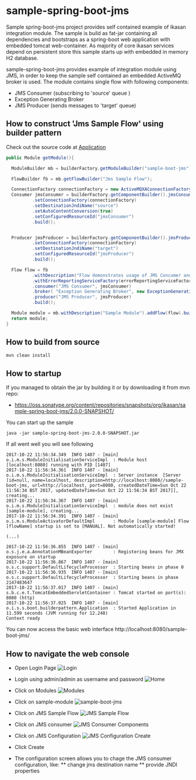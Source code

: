 # sample-spring-boot-jms

Sample spring-boot-jms project provides self contained example of Ikasan integration module. 
The sample is build as fat-jar containing all dependencies and bootstraps as a spring-boot web application with embedded tomcat web-container. 
As majority of core ikasan services depend on persistent store this sample starts up with embedded in memory H2 database.

sample-spring-boot-jms provides example of integration module using JMS, in order to keep the sample self contained an embedded ActiveMQ broker is used. The module contains single flow with following components:
* JMS Consumer (subscribing to 'source' queue )
* Exception Generating Broker 
* JMS Producer (sends messages to 'target' queue)


## How to construct 'Jms Sample Flow' using builder pattern
Check out the source code at [Application](src/main/java/org/ikasan/sample/spring/boot/builderpattern/Application.java)
```java
public Module getModule(){

  ModuleBuilder mb = builderFactory.getModuleBuilder("sample-boot-jms");

  FlowBuilder fb = mb.getFlowBuilder("Jms Sample Flow");

  ConnectionFactory connectionFactory = new ActiveMQXAConnectionFactory(brokerUrl);
  Consumer jmsConsumer = builderFactory.getComponentBuilder().jmsConsumer()
          .setConnectionFactory(connectionFactory)
          .setDestinationJndiName("source")
          .setAutoContentConversion(true)
          .setConfiguredResourceId("jmsConsumer")
          .build();


  Producer jmsProducer = builderFactory.getComponentBuilder().jmsProducer()
          .setConnectionFactory(connectionFactory)
          .setDestinationJndiName("target")
          .setConfiguredResourceId("jmsProducer")
          .build();

  Flow flow = fb
          .withDescription("Flow demonstrates usage of JMS Concumer and JMS Producer")
          .withErrorReportingServiceFactory(errorReportingServiceFactory)
          .consumer("JMS Consumer", jmsConsumer)
          .broker( "Exception Generating Broker", new ExceptionGenerationgBroker())
          .producer("JMS Producer", jmsProducer)
          .build();

  Module module = mb.withDescription("Sample Module").addFlow(flow).build();
  return module;
}
```

## How to build from source

```
mvn clean install
```


## How to startup

If you managed to obtain the jar by building it or by downloading it from mvn repo:
* https://oss.sonatype.org/content/repositories/snapshots/org/ikasan/sample-spring-boot-jms/2.0.0-SNAPSHOT/ 

You can start up the sample 

```java -jar sample-spring-boot-jms-2.0.0-SNAPSHOT.jar```

If all went well you will see following 
```
2017-10-22 11:56:34.349  INFO 1407 - [main] o.i.m.s.ModuleInitialisationServiceImpl  : Module host [localhost:8080] running with PID [1407]
2017-10-22 11:56:34.361  INFO 1407 - [main] o.i.m.s.ModuleInitialisationServiceImpl  : Server instance  [Server [id=null, name=localhost, description=http://localhost:8080//sample-boot-jms, url=http://localhost, port=8080, createdDateTime=Sun Oct 22 11:56:34 BST 2017, updatedDateTime=Sun Oct 22 11:56:34 BST 2017]], creating...
2017-10-22 11:56:34.367  INFO 1407 - [main] o.i.m.s.ModuleInitialisationServiceImpl  : module does not exist [sample-module], creating...
2017-10-22 11:56:34.391  INFO 1407 - [main] o.i.m.s.ModuleActivatorDefaultImpl       : Module [sample-module] Flow [flowName] startup is set to [MANUAL]. Not automatically started!

(...)

2017-10-22 11:56:36.855  INFO 1407 - [main] o.s.j.e.a.AnnotationMBeanExporter        : Registering beans for JMX exposure on startup
2017-10-22 11:56:36.867  INFO 1407 - [main] o.s.c.support.DefaultLifecycleProcessor  : Starting beans in phase 0
2017-10-22 11:56:36.935  INFO 1407 - [main] o.s.c.support.DefaultLifecycleProcessor  : Starting beans in phase 2147483647
2017-10-22 11:56:37.017  INFO 1407 - [main] s.b.c.e.t.TomcatEmbeddedServletContainer : Tomcat started on port(s): 8080 (http)
2017-10-22 11:56:37.025  INFO 1407 - [main] o.i.s.s.boot.builderpattern.Application  : Started Application in 11.599 seconds (JVM running for 12.248)
Context ready
```

You can now access the basic web interface http://localhost:8080/sample-boot-jms/ 


## How to navigate the web console


* Open Login Page ![Login](../../../developer/docs/sample-images/sample-login.png) 

* Login using admin/admin as username and password ![Home](../../../developer/docs/sample-images/home-page.png) 

* Click on Modules ![Modules](../../../developer/docs/sample-images/modules.png) 

* Click on sample-module ![sample-boot-jms](../../../developer/docs/sample-images/sample-boot-jms-module.png) 

* Click on JMS Sample Flow ![JMS Sample Flow](../../../developer/docs/sample-images/jms-sample-flow.png) 

* Click on JMS consumer ![JMS Consumer Components](../../../developer/docs/sample-images/jms-consumer.png) 

* Click on JMS Configuration ![JMS Configuration Create](../../../developer/docs/sample-images/jms-consumer-config-create.png) 

* Click Create
 
* The configuration screen allows you to chage the JMS consumer configuration, like:
** change jms destination name
** provide JNDI properties